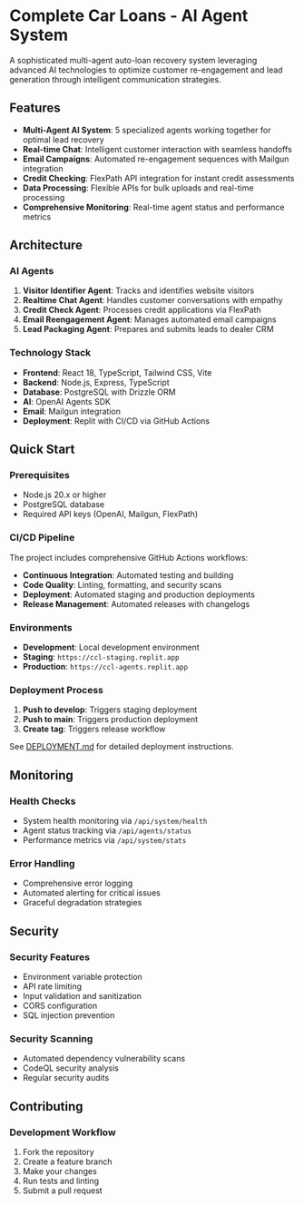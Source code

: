 
# Complete Car Loans - AI Agent System

A sophisticated multi-agent auto-loan recovery system leveraging advanced AI technologies to optimize customer re-engagement and lead generation through intelligent communication strategies.

## Features

- **Multi-Agent AI System**: 5 specialized agents working together for optimal lead recovery
- **Real-time Chat**: Intelligent customer interaction with seamless handoffs
- **Email Campaigns**: Automated re-engagement sequences with Mailgun integration
- **Credit Checking**: FlexPath API integration for instant credit assessments
- **Data Processing**: Flexible APIs for bulk uploads and real-time processing
- **Comprehensive Monitoring**: Real-time agent status and performance metrics

## Architecture

### AI Agents

1. **Visitor Identifier Agent**: Tracks and identifies website visitors
2. **Realtime Chat Agent**: Handles customer conversations with empathy
3. **Credit Check Agent**: Processes credit applications via FlexPath
4. **Email Reengagement Agent**: Manages automated email campaigns
5. **Lead Packaging Agent**: Prepares and submits leads to dealer CRM

### Technology Stack

- **Frontend**: React 18, TypeScript, Tailwind CSS, Vite
- **Backend**: Node.js, Express, TypeScript
- **Database**: PostgreSQL with Drizzle ORM
- **AI**: OpenAI Agents SDK
- **Email**: Mailgun integration
- **Deployment**: Replit with CI/CD via GitHub Actions

## Quick Start

### Prerequisites

- Node.js 20.x or higher
- PostgreSQL database
- Required API keys (OpenAI, Mailgun, FlexPath)

### CI/CD Pipeline

The project includes comprehensive GitHub Actions workflows:

- **Continuous Integration**: Automated testing and building
- **Code Quality**: Linting, formatting, and security scans
- **Deployment**: Automated staging and production deployments
- **Release Management**: Automated releases with changelogs

### Environments

- **Development**: Local development environment
- **Staging**: `https://ccl-staging.replit.app`
- **Production**: `https://ccl-agents.replit.app`

### Deployment Process

1. **Push to develop**: Triggers staging deployment
2. **Push to main**: Triggers production deployment
3. **Create tag**: Triggers release workflow

See [DEPLOYMENT.md](DEPLOYMENT.md) for detailed deployment instructions.

## Monitoring

### Health Checks

- System health monitoring via `/api/system/health`
- Agent status tracking via `/api/agents/status`
- Performance metrics via `/api/system/stats`

### Error Handling

- Comprehensive error logging
- Automated alerting for critical issues
- Graceful degradation strategies

## Security

### Security Features

- Environment variable protection
- API rate limiting
- Input validation and sanitization
- CORS configuration
- SQL injection prevention

### Security Scanning

- Automated dependency vulnerability scans
- CodeQL security analysis
- Regular security audits

## Contributing

### Development Workflow

1. Fork the repository
2. Create a feature branch
3. Make your changes
4. Run tests and linting
5. Submit a pull request
